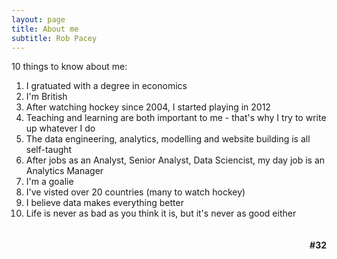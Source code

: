 ```yaml
---
layout: page
title: About me
subtitle: Rob Pacey
---
```


10 things to know about me:
1. I gratuated with a degree in economics
2. I'm British 
3. After watching hockey since 2004, I started playing in 2012
4. Teaching and learning are both important to me - that's why I try to write up whatever I do
5. The data engineering, analytics, modelling and website building is all self-taught
6. After jobs as an Analyst, Senior Analyst, Data Sciencist, my day job is an Analytics Manager
7. I'm a goalie
8. I've visted over 20 countries (many to watch hockey)
9. I believe data makes everything better
10. Life is never as bad as you think it is, but it's never as good either

<div style="text-align:right;">
    <h4 style="display:inline-block;">#32</h4>
</div>


